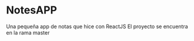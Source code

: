 # NotesAPP
Una pequeña app de notas que hice con ReactJS
El proyecto se encuentra en la rama master
